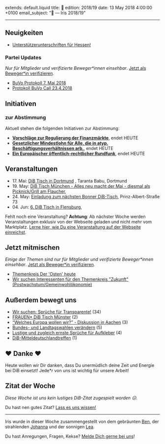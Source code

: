 extends: default.liquid
title: 💐
edition: 2018/19
date: 13 May 2018 4:00:00 +0100
email_subject: "💐 — Iris 2018/19"

---

## Neuigkeiten

 - [Unterstützerunterschriften für Hessen!](https://marktplatz.bewegung.jetzt/t/unterstuetzerunterschriften-fuer-hessen/21522)

### Partei Updates
_Nur für Mitglieder und verifizierte Beweger\*innen einsehbar_. [Jetzt als Beweger\*in verifizieren](https://bewegung.jetzt/bewegerin-werden/).

 - [BuVo Protokoll 7. Mai 2018](https://marktplatz.bewegung.jetzt/t/buvo-protokoll-7-mai-2018/21666)
 - [Protokoll BuVo Call 23.4.2018](https://marktplatz.bewegung.jetzt/t/protokoll-buvo-call-23-4-2018/21173)

## Initiativen

### zur Abstimmung
Aktuell stehen die folgenden Initiativen zur Abstimmung:

 - **[Vorschläge zur Regulierung der Finanzmärkte](https://abstimmen.bewegung.jetzt/initiative/183-vorschlage-zur-regulierung-der-finanzmarkte)**, endet HEUTE
 - **[Gesetzlicher Mindestlohn für Alle, die in atyp. Beschäftigungsverhältnissen arb.](https://abstimmen.bewegung.jetzt/initiative/182-gesetzlicher-mindestlohn-fur-alle-die-in-atyp-beschaftigungsverhaltnissen-arb)**, endet HEUTE
 - **[Ein Europäischer öffentlich-rechtlicher Rundfunk](https://abstimmen.bewegung.jetzt/initiative/188-ein-europaischer-offentlich-rechtlicher-rundfunk)**, endet HEUTE

## Veranstaltungen

- 17.&nbsp;Mai: [DiB Tisch in Dortmund](https://bewegung.jetzt/veranstaltungen/dib-tisch-in-dortmund-2/) , Taranta Babu, Dortmund
 - 19.&nbsp;May: [DiB Tisch München - Alles neu macht der Mai - diesmal als Picknick/Grill am Flaucher](https://marktplatz.bewegung.jetzt/t/dib-tisch-muenchen-alles-neu-macht-der-mai-diesmal-als-picknick-grill-am-flaucher/21728), 
 - 24.&nbsp;May: [Einladung zum nächsten Bonner DiB-Tisch](https://bewegung.jetzt/veranstaltungen/bonner-dib-tisch/), Prinz-Albert-Straße 73
 - 04.&nbsp;Jun: [6. DiB Tisch in Flensburg](https://marktplatz.bewegung.jetzt/t/6-dib-tisch-in-flensburg/21703), 


Fehlt noch eine Veranstaltung? **Achtung**: Ab nächster Woche werden Veranstaltungen exklusiv von der Webseite geladen und nicht mehr vom Marktplatz. [Lerne hier, wie Du eine Veranstaltung auf der Webseite einreichst](https://marktplatz.bewegung.jetzt/t/eine-veranstaltung-auf-der-webseite-einreichen/21379).

## Jetzt mitmischen

_Einige der Themen sind nur für Mitglieder und verifizierte Beweger\*innen einsehbar_. [Jetzt als Beweger\*in verifizieren](https://bewegung.jetzt/bewegerin-werden/).

 - [Themenkreis Der 'Osten' heute](https://marktplatz.bewegung.jetzt/t/themenkreis-der-osten-heute/20162)
 - [Wir suchen Interessenten für den Themenkreis "Zukunft" (Postwachstum/Gemeinwohlökonomie)](https://marktplatz.bewegung.jetzt/t/wir-suchen-interessenten-fuer-den-themenkreis-zukunft-postwachstum-gemeinwohloekonomie/16439)


## Außerdem bewegt uns

 - [Wir suchen: Sprüche für Transparente!](https://marktplatz.bewegung.jetzt/t/wir-suchen-sprueche-fuer-transparente/21657) (34)
 - [FRAUEN* DiB Tisch Münster](https://marktplatz.bewegung.jetzt/t/frauen-dib-tisch-muenster/21619) (2)
 - [&ldquo;Welches Europa wollen wir?&rdquo; - Diskussion in Aachen](https://marktplatz.bewegung.jetzt/t/welches-europa-wollen-wir-diskussion-in-aachen/21525) (3)
 - [Bundes- und Landtagswahlen verändern](https://marktplatz.bewegung.jetzt/t/bundes-und-landtagswahlen-veraendern/21643) (5)
 - [Lustige und zugleich ernste Sprüche für Aufkleber](https://marktplatz.bewegung.jetzt/t/lustige-und-zugleich-ernste-sprueche-fuer-aufkleber/21704) (4)
 - [DiB-Mitteldeutschlandtreffen](https://marktplatz.bewegung.jetzt/t/dib-mitteldeutschlandtreffen/21722) (1)

## ❤️ Danke ❤️
Heute wollen wir Dir danken, dass Du unermüdlich deine Zeit und Energie bei DiB einsetzt! Jede\*r von uns ist wichtig für unsere Arbeit!

## Zitat der Woche
_Diese Woche ist uns kein lustiges DiB-Zitat zugespielt worden ☹._

Du hast nen gutes Zitat? [Lass es uns wissen!](https://marktplatz.bewegung.jetzt/t/lustige-dib-zitate/10175)


---

Iris wurde in dieser Woche zusammengestellt von dem gebräunten [Ben](https://marktplatz.bewegung.jetzt/u/Ben/), der strahlenden [Johanna](https://marktplatz.bewegung.jetzt/u/Johanna/) und der sonnigen [Lea](https://marktplatz.bewegung.jetzt/u/Leia/).

Du hast Anregungen, Fragen, Kekse? [Melde Dich gerne bei uns](https://marktplatz.bewegung.jetzt/t/neu-iris-die-woechtliche-zusammenfasssung-zum-sonntagsbrunch/10990)!
